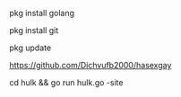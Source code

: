 pkg install golang

pkg install git

pkg update

https://github.com/Dichvufb2000/hasexgay

cd hulk && go run hulk.go -site
